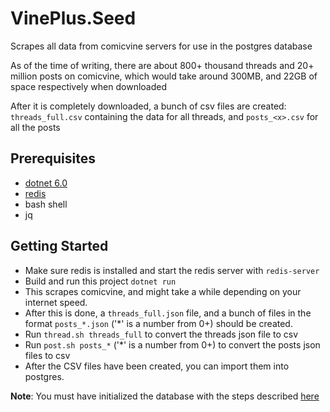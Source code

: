 ﻿# VinePlus.Seed

Scrapes all data from comicvine servers for use in the postgres database

As of the time of writing, there are about 800+ thousand threads and 20+ million posts on comicvine, which would take around 300MB, and 22GB of space respectively when downloaded

After it is completely downloaded, a bunch of csv files are created: `threads_full.csv` containing the data for all threads, and `posts_<x>.csv` for all the <x> posts

## Prerequisites
- [dotnet 6.0](https://dotnet.microsoft.com/en-us/download/dotnet/6.0)
- [redis](https://redis.io/docs/getting-started/installation/)
- bash shell
- jq

## Getting Started
- Make sure redis is installed and start the redis server with `redis-server`
- Build and run this project `dotnet run`
- This scrapes comicvine, and might take a while depending on your internet speed.
- After this is done, a `threads_full.json` file, and a bunch of files in the format `posts_*.json` ('*' is a number from 0+) should be created.
- Run `thread.sh threads_full` to convert the threads json file to csv
- Run `post.sh posts_*` ('*' is a number from 0+) to convert the posts json files to csv
- After the CSV files have been created, you can import them into postgres.

**Note**: You must have initialized the database with the steps described [here](../VinPlus.Database)
